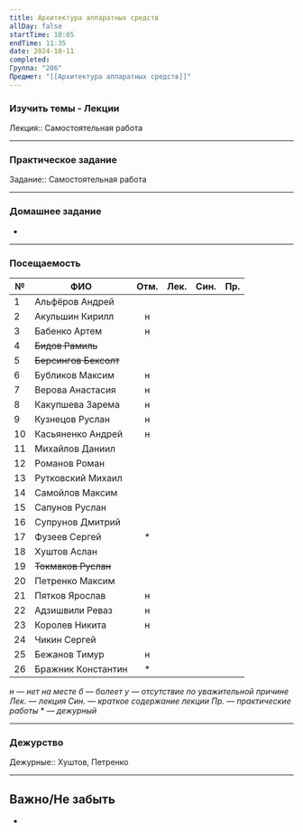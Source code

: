 ```yaml
---
title: Архитектура аппаратных средств
allDay: false
startTime: 10:05
endTime: 11:35
date: 2024-10-11
completed: 
Группа: "206"
Предмет: "[[Архитектура аппаратных средств]]"
---
```

### Изучить темы - Лекции

Лекция:: Самостоятельная работа

---
### Практическое задание

Задание:: Самостоятельная работа

---
### Домашнее задание

- 

---
### Посещаемость
| №   | ФИО                   | Отм. | Лек. | Син. | Пр. |
| --- | --------------------- | :--: | :--: | :--: | :-: |
| 1   | Альфёров Андрей       |      |      |      |     |
| 2   | Акульшин Кирилл       |  н   |      |      |     |
| 3   | Бабенко Артем         |  н   |      |      |     |
| 4   | ~~Бидов Рамиль~~      |      |      |      |     |
| 5   | ~~Берсингов Бексолт~~ |      |      |      |     |
| 6   | Бубликов Максим       |  н   |      |      |     |
| 7   | Верова Анастасия      |  н   |      |      |     |
| 8   | Какупшева Зарема      |  н   |      |      |     |
| 9   | Кузнецов Руслан       |  н   |      |      |     |
| 10  | Касьяненко Андрей     |  н   |      |      |     |
| 11  | Михайлов Даниил       |      |      |      |     |
| 12  | Романов Роман         |      |      |      |     |
| 13  | Рутковский Михаил     |      |      |      |     |
| 14  | Самойлов Максим       |      |      |      |     |
| 15  | Сапунов Руслан        |      |      |      |     |
| 16  | Супрунов Дмитрий      |      |      |      |     |
| 17  | Фузеев Сергей         |  *   |      |      |     |
| 18  | Хуштов Аслан          |      |      |      |     |
| 19  | ~~Токмаков Руслан~~   |      |      |      |     |
| 20  | Петренко Максим       |      |      |      |     |
| 21  | Пятков Ярослав        |  н   |      |      |     |
| 22  | Адзишвили Реваз       |  н   |      |      |     |
| 23  | Королев Никита        |  н   |      |      |     |
| 24  | Чикин Сергей          |      |      |      |     |
| 25  | Бежанов Тимур         |  н   |      |      |     |
| 26  | Бражник Константин    |  *   |      |      |     |
*н — нет на месте
б — болеет
у — отсутствие по уважительной причине
Лек. — лекция
Син. — краткое содержание лекции
Пр. — практические работы*
\* — *дежурный*


---
### Дежурство

Дежурные:: Хуштов, Петренко

---
## Важно/Не забыть

- 